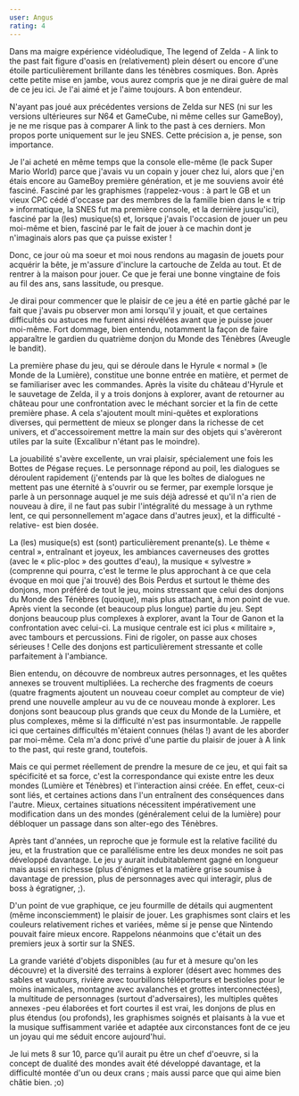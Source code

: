 ```yaml
---
user: Angus
rating: 4
---
```

Dans ma maigre expérience vidéoludique, The legend of Zelda - A link to the past fait figure d'oasis en (relativement) plein désert ou encore d'une étoile particulièrement brillante dans les ténèbres cosmiques.
Bon. Après cette petite mise en jambe, vous aurez compris que je ne dirai guère de mal de ce jeu ici. Je l'ai aimé et je l'aime toujours. A bon entendeur.

N'ayant pas joué aux précédentes versions de Zelda sur NES (ni sur les versions ultérieures sur N64 et GameCube, ni même celles sur GameBoy), je ne me risque pas à comparer A link to the past à ces derniers. Mon propos porte uniquement sur le jeu SNES. Cette précision a, je pense, son importance.

Je l'ai acheté en même temps que la console elle-même (le pack Super Mario World) parce que j'avais vu un copain y jouer chez lui, alors que j'en étais encore au GameBoy première génération, et je me souviens avoir été fasciné. Fasciné par les graphismes (rappelez-vous : à part le GB et un vieux CPC cédé d'occase par des membres de la famille bien dans le « trip » informatique, la SNES fut ma première console, et la dernière jusqu'ici), fasciné par la (les) musique(s) et, lorsque j'avais l'occasion de jouer un peu moi-même et bien, fasciné par le fait de jouer à ce machin dont je n'imaginais alors pas que ça puisse exister !

Donc, ce jour où ma soeur et moi nous rendons au magasin de jouets pour acquérir la bête, je m'assure d'inclure la cartouche de Zelda au tout. Et de rentrer à la maison pour jouer. Ce que je ferai une bonne vingtaine de fois au fil des ans, sans lassitude, ou presque.

Je dirai pour commencer que le plaisir de ce jeu a été en partie gâché par le fait que j'avais pu observer mon ami lorsqu'il y jouait, et que certaines difficultés ou astuces me furent ainsi révélées avant que je puisse jouer moi-même. Fort dommage, bien entendu, notamment la façon de faire apparaître le gardien du quatrième donjon du Monde des Ténèbres (Aveugle le bandit).

La première phase du jeu, qui se déroule dans le Hyrule « normal » (le Monde de la Lumière), constitue une bonne entrée en matière, et permet de se familiariser avec les commandes. Après la visite du château d'Hyrule et le sauvetage de Zelda, il y a trois donjons à explorer, avant de retourner au château pour une confrontation avec le méchant sorcier et la fin de cette première phase. A cela s'ajoutent moult mini-quêtes et explorations diverses, qui permettent de mieux se plonger dans la richesse de cet univers, et d'accessoirement mettre la main sur des objets qui s'avèreront utiles par la suite (Excalibur n'étant pas le moindre).

La jouabilité s'avère excellente, un vrai plaisir, spécialement une fois les Bottes de Pégase reçues. Le personnage répond au poil, les dialogues se déroulent rapidement (j'entends par là que les boîtes de dialogues ne mettent pas une éternité à s'ouvrir ou se fermer, par exemple lorsque je parle à un personnage auquel je me suis déjà adressé et qu'il n'a rien de nouveau à dire, il ne faut pas subir l'intégralité du message à un rythme lent, ce qui personnellement m'agace dans d'autres jeux), et la difficulté -relative- est bien dosée.

La (les) musique(s) est (sont) particulièrement prenante(s). Le thème « central », entraînant et joyeux, les ambiances caverneuses des grottes (avec le « plic-ploc » des gouttes d'eau), la musique « sylvestre » (comprenne qui pourra, c'est le terme le plus approchant à ce que cela évoque en moi que j'ai trouvé) des Bois Perdus et surtout le thème des donjons, mon préféré de tout le jeu, moins stressant que celui des donjons du Monde des Ténèbres (quoique), mais plus attachant, à mon point de vue.
Après vient la seconde (et beaucoup plus longue) partie du jeu. Sept donjons beaucoup plus complexes à explorer, avant la Tour de Ganon et la confrontation avec celui-ci.
La musique centrale est ici plus « militaire », avec tambours et percussions. Fini de rigoler, on passe aux choses sérieuses ! Celle des donjons est particulièrement stressante et colle parfaitement à l'ambiance.

Bien entendu, on découvre de nombreux autres personnages, et les quêtes annexes se trouvent multipliées. La recherche des fragments de coeurs (quatre fragments ajoutent un nouveau coeur complet au compteur de vie) prend une nouvelle ampleur au vu de ce nouveau monde à explorer.
Les donjons sont beaucoup plus grands que ceux du Monde de la Lumière, et plus complexes, même si la difficulté n'est pas insurmontable.
Je rappelle ici que certaines difficultés m'étaient connues (hélas !) avant de les aborder par moi-même. Cela m'a donc privé d'une partie du plaisir de jouer à A link to the past, qui reste grand, toutefois.

Mais ce qui permet réellement de prendre la mesure de ce jeu, et qui fait sa spécificité et sa force, c'est la correspondance qui existe entre les deux mondes (Lumière et Ténèbres) et l'interaction ainsi créée.
En effet, ceux-ci sont liés, et certaines actions dans l'un entraînent des conséquences dans l'autre. Mieux, certaines situations nécessitent impérativement une modification dans un des mondes (généralement celui de la lumière) pour débloquer un passage dans son alter-ego des Ténèbres.

Après tant d'années, un reproche que je formule est la relative facilité du jeu, et la frustration que ce parallélisme entre les deux mondes ne soit pas développé davantage. Le jeu y aurait indubitablement gagné en longueur mais aussi en richesse (plus d'énigmes et la matière grise soumise à davantage de pression, plus de personnages avec qui interagir, plus de boss à égratigner, ;).

D'un point de vue graphique, ce jeu fourmille de détails qui augmentent (même inconsciemment) le plaisir de jouer. Les graphismes sont clairs et les couleurs relativement riches et variées, même si je pense que Nintendo pouvait faire mieux encore. Rappelons néanmoins que c'était un des premiers jeux à sortir sur la SNES.

La grande variété d'objets disponibles (au fur et à mesure qu'on les découvre) et la diversité des terrains à explorer (désert avec hommes des sables et vautours, rivière avec tourbillons téléporteurs et bestioles pour le moins inamicales, montagne avec avalanches et grottes interconnectées), la multitude de personnages (surtout d'adversaires), les multiples quêtes annexes -peu élaborées et fort courtes il est vrai, les donjons de plus en plus étendus (ou profonds), les graphismes soignés et plaisants à la vue et la musique suffisamment variée et adaptée aux circonstances font de ce jeu un joyau qui me séduit encore aujourd'hui.

Je lui mets 8 sur 10, parce qu’il aurait pu être un chef d'oeuvre, si la concept de dualité des mondes avait été développé davantage, et la difficulté montée d'un ou deux crans ; mais aussi parce que qui aime bien châtie bien. ;o)